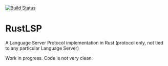 [![Build Status](https://travis-ci.org/RustDT/RustLSP.svg?branch=master)](https://travis-ci.org/RustDT/RustLSP)

# RustLSP
A Language Server Protocol implementation in Rust (protocol only, not tied to any particular Language Server)

Work in progress. Code is not very clean.
